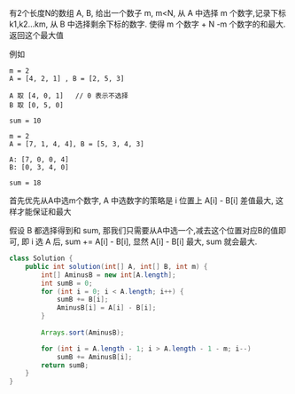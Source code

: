 有2个长度N的数组 A, B, 给出一个数子 m, m<N,
从 A 中选择 m 个数字,记录下标 k1,k2...km,  从 B 中选择剩余下标的数字. 使得 m 个数字 + N -m 个数字的和最大. 返回这个最大值


例如
```
m = 2
A = [4, 2, 1] , B = [2, 5, 3]

A 取 [4, 0, 1]   // 0 表示不选择
B 取 [0, 5, 0]

sum = 10
```
```
m = 2
A = [7, 1, 4, 4], B = [5, 3, 4, 3]

A: [7, 0, 0, 4]
B: [0, 3, 4, 0]

sum = 18
```

首先优先从A中选m个数字, A 中选数字的策略是 i 位置上 A[i] - B[i] 差值最大, 这样才能保证和最大

假设 B 都选择得到和 sum, 那我们只需要从A中选一个,减去这个位置对应B的值即可,  即 i 选 A 后, sum += A[i] - B[i], 显然 A[i] - B[i] 最大, sum 就会最大.

```java
class Solution {
    public int solution(int[] A, int[] B, int m) {
        int[] AminusB = new int[A.length];
        int sumB = 0;
        for (int i = 0; i < A.length; i++) {
            sumB += B[i];
            AminusB[i] = A[i] - B[i];
        }
        
        Arrays.sort(AminusB);

        for (int i = A.length - 1; i > A.length - 1 - m; i--)
            sumB += AminusB[i];
        return sumB;
    }
}
```

